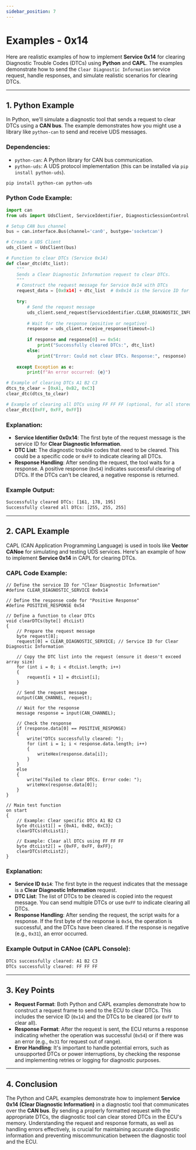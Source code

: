 ```yaml
---
sidebar_position: 7
---
```



#  Examples - 0x14

Here are realistic examples of how to implement **Service 0x14** for clearing Diagnostic Trouble Codes (DTCs) using **Python** and **CAPL**. The examples demonstrate how to send the `Clear Diagnostic Information` service request, handle responses, and simulate realistic scenarios for clearing DTCs.

---

## **1. Python Example**

In Python, we'll simulate a diagnostic tool that sends a request to clear DTCs using a **CAN bus**. The example demonstrates how you might use a library like `python-can` to send and receive UDS messages.

### **Dependencies:**
- `python-can`: A Python library for CAN bus communication.
- `python-uds`: A UDS protocol implementation (this can be installed via `pip install python-uds`).

```bash
pip install python-can python-uds
```

### **Python Code Example:**

```python
import can
from uds import UdsClient, ServiceIdentifier, DiagnosticSessionControl

# Setup CAN bus channel
bus = can.interface.Bus(channel='can0', bustype='socketcan')

# Create a UDS Client
uds_client = UdsClient(bus)

# Function to clear DTCs (Service 0x14)
def clear_dtc(dtc_list):
    """
    Sends a Clear Diagnostic Information request to clear DTCs.
    """
    # Construct the request message for Service 0x14 with DTCs
    request_data = [0x0x14] + dtc_list  # 0x0x14 is the Service ID for Clear Diagnostic Information
    
    try:
        # Send the request message
        uds_client.send_request(ServiceIdentifier.CLEAR_DIAGNOSTIC_INFORMATION, request_data)
        
        # Wait for the response (positive or negative)
        response = uds_client.receive_response(timeout=1)
        
        if response and response[0] == 0x54:
            print("Successfully cleared DTCs:", dtc_list)
        else:
            print("Error: Could not clear DTCs. Response:", response)
    
    except Exception as e:
        print(f"An error occurred: {e}")

# Example of clearing DTCs A1 B2 C3
dtcs_to_clear = [0xA1, 0xB2, 0xC3]
clear_dtc(dtcs_to_clear)

# Example of clearing all DTCs using FF FF FF (optional, for all stored codes)
clear_dtc([0xFF, 0xFF, 0xFF])
```

### **Explanation**:
- **Service Identifier 0x0x14**: The first byte of the request message is the service ID for **Clear Diagnostic Information**.
- **DTC List**: The diagnostic trouble codes that need to be cleared. This could be a specific code or `0xFF` to indicate clearing all DTCs.
- **Response Handling**: After sending the request, the tool waits for a response. A positive response (`0x54`) indicates successful clearing of DTCs. If the DTCs can't be cleared, a negative response is returned.

### **Example Output**:
```bash
Successfully cleared DTCs: [161, 178, 195]
Successfully cleared all DTCs: [255, 255, 255]
```

---

## **2. CAPL Example**

CAPL (CAN Application Programming Language) is used in tools like **Vector CANoe** for simulating and testing UDS services. Here's an example of how to implement **Service 0x14** in CAPL for clearing DTCs.

### **CAPL Code Example:**

```capl
// Define the service ID for "Clear Diagnostic Information"
#define CLEAR_DIAGNOSTIC_SERVICE 0x0x14

// Define the response code for "Positive Response"
#define POSITIVE_RESPONSE 0x54

// Define a function to clear DTCs
void clearDTCs(byte[] dtcList)
{
    // Prepare the request message
    byte request[8];
    request[0] = CLEAR_DIAGNOSTIC_SERVICE; // Service ID for Clear Diagnostic Information
    
    // Copy the DTC list into the request (ensure it doesn't exceed array size)
    for (int i = 0; i < dtcList.length; i++)
    {
        request[i + 1] = dtcList[i];
    }

    // Send the request message
    output(CAN_CHANNEL, request);
    
    // Wait for the response
    message response = input(CAN_CHANNEL);
    
    // Check the response
    if (response.data[0] == POSITIVE_RESPONSE)
    {
        write("DTCs successfully cleared: ");
        for (int i = 1; i < response.data.length; i++)
        {
            writeHex(response.data[i]);
        }
    }
    else
    {
        write("Failed to clear DTCs. Error code: ");
        writeHex(response.data[0]);
    }
}

// Main test function
on start
{
    // Example: Clear specific DTCs A1 B2 C3
    byte dtcList1[] = {0xA1, 0xB2, 0xC3};
    clearDTCs(dtcList1);
    
    // Example: Clear all DTCs using FF FF FF
    byte dtcList2[] = {0xFF, 0xFF, 0xFF};
    clearDTCs(dtcList2);
}
```

### **Explanation**:
- **Service ID `0x14`**: The first byte in the request indicates that the message is a **Clear Diagnostic Information** request.
- **DTC List**: The list of DTCs to be cleared is copied into the request message. You can send multiple DTCs or use `0xFF` to indicate clearing all DTCs.
- **Response Handling**: After sending the request, the script waits for a response. If the first byte of the response is `0x54`, the operation is successful, and the DTCs have been cleared. If the response is negative (e.g., `0x31`), an error occurred.

### **Example Output in CANoe (CAPL Console)**:
```bash
DTCs successfully cleared: A1 B2 C3
DTCs successfully cleared: FF FF FF
```

---

## **3. Key Points**
- **Request Format**: Both Python and CAPL examples demonstrate how to construct a request frame to send to the ECU to clear DTCs. This includes the service ID (`0x14`) and the DTCs to be cleared (or `0xFF` to clear all).
- **Response Format**: After the request is sent, the ECU returns a response indicating whether the operation was successful (`0x54`) or if there was an error (e.g., `0x31` for request out of range).
- **Error Handling**: It's important to handle potential errors, such as unsupported DTCs or power interruptions, by checking the response and implementing retries or logging for diagnostic purposes.

---

## **4. Conclusion**
The Python and CAPL examples demonstrate how to implement **Service 0x14 (Clear Diagnostic Information)** in a diagnostic tool that communicates over the **CAN bus**. By sending a properly formatted request with the appropriate DTCs, the diagnostic tool can clear stored DTCs in the ECU's memory. Understanding the request and response formats, as well as handling errors effectively, is crucial for maintaining accurate diagnostic information and preventing miscommunication between the diagnostic tool and the ECU.